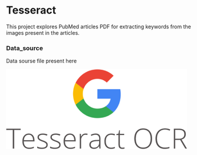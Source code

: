 # Tesseract

This project explores PubMed articles PDF for extracting keywords from the images present in the articles.



### Data_source

Data sourse file present here

![Test Image 1](./images/Tesseract_OCR_logo_(Google).png)